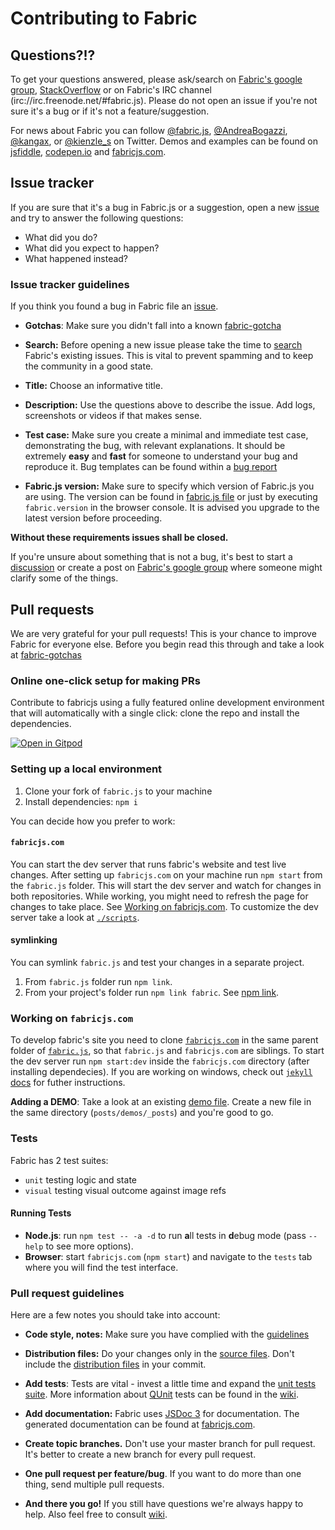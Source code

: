 # Contributing to Fabric

## Questions?!?

To get your questions answered, please ask/search on [Fabric's google group], [StackOverflow] or on Fabric's IRC channel (irc://irc.freenode.net/#fabric.js).
Please do not open an issue if you're not sure it's a bug or if it's not a feature/suggestion.

For news about Fabric you can follow [@fabric.js], [@AndreaBogazzi], [@kangax], or [@kienzle_s] on Twitter.
Demos and examples can be found on [jsfiddle], [codepen.io] and [fabricjs.com].

## Issue tracker

If you are sure that it's a bug in Fabric.js or a suggestion, open a new [issue] and try to answer the following questions:

- What did you do?
- What did you expect to happen?
- What happened instead?

### Issue tracker guidelines

If you think you found a bug in Fabric file an [issue](https://github.com/fabricjs/fabric.js/issues).

- **Gotchas**: Make sure you didn't fall into a known [fabric-gotcha](http://fabricjs.com/fabric-gotchas)

- **Search:** Before opening a new issue please take the time to [search](https://github.com/fabricjs/fabric.js/search?q=&ref=cmdform&type=Issues) Fabric's existing issues. This is vital to prevent spamming and to keep the community in a good state.

- **Title:** Choose an informative title.

- **Description:** Use the questions above to describe the issue. Add logs, screenshots or videos if that makes sense.

- **Test case:** Make sure you create a minimal and immediate test case, demonstrating the bug, with relevant explanations. It should be extremely **easy** and **fast** for someone to understand your bug and reproduce it. Bug templates can be found within a [bug report](https://github.com/fabricjs/fabric.js/issues/new?assignees=&labels=&template=bug_report.md)

- **Fabric.js version:** Make sure to specify which version of Fabric.js you are using. The version can be found in [fabric.js file](https://github.com/fabricjs/fabric.js/blob/master/dist/fabric.js#L5) or just by executing `fabric.version` in the browser console. It is advised you upgrade to the latest version before proceeding.

**Without these requirements issues shall be closed.**

If you're unsure about something that is not a bug, it's best to start a [discussion](https://github.com/fabricjs/fabric.js/discussions) or create a post on [Fabric's google group](groups.google.com/forum/?fromgroups#!forum/fabricjs) where someone might clarify some of the things.

## Pull requests

We are very grateful for your pull requests! This is your chance to improve Fabric for everyone else.
Before you begin read this through and take a look at [fabric-gotchas](http://fabricjs.com/fabric-gotchas)

### Online one-click setup for making PRs

Contribute to fabricjs using a fully featured online development environment that will automatically with a single click: clone the repo and install the dependencies.

[![Open in Gitpod](https://gitpod.io/button/open-in-gitpod.svg)](https://gitpod.io/from-referrer/)

### Setting up a local environment

1. Clone your fork of `fabric.js` to your machine
1. Install dependencies: `npm i`

You can decide how you prefer to work:

#### `fabricjs.com`
You can start the dev server that runs fabric's website and test live changes.
After setting up `fabricjs.com` on your machine run `npm start` from the `fabric.js` folder.
This will start the dev server and watch for changes in both repositories.
While working, you might need to refresh the page for changes to take place.
See [Working on fabricjs.com](#working-on-fabricjscom).
To customize the dev server take a look at [`./scripts`](./scripts).

#### symlinking
You can symlink `fabric.js` and test your changes in a separate project.
1. From `fabric.js` folder run `npm link`.
1. From your project's folder run `npm link fabric`.
See [npm link](https://docs.npmjs.com/cli/v8/commands/npm-link).

### Working on `fabricjs.com`

To develop fabric's site you need to clone [`fabricjs.com`](https://github.com/fabricjs/fabricjs.com) in the same parent folder of [`fabric.js`](https://github.com/fabricjs/fabric.js), so that `fabric.js` and `fabricjs.com` are siblings.
To start the dev server run `npm start:dev` inside the `fabricjs.com` directory (after installing dependecies).
If you are working on windows, check out [`jekyll` docs](https://jekyllrb.com/docs/installation/) for futher instructions.

**Adding a DEMO**:
Take a look at an existing [demo file](https://github.com/fabricjs/fabricjs.com/blob/gh-pages/posts/demos/_posts/2020-2-15-custom-control-render.md).
Create a new file in the same directory (`posts/demos/_posts`) and you're good to go.

### Tests
Fabric has 2 test suites: 
- `unit` testing logic and state
- `visual` testing visual outcome against image refs

#### Running Tests
- **Node.js**: run `npm test -- -a -d` to run **a**ll tests in **d**ebug mode (pass `--help` to see more options).
- **Browser**: start `fabricjs.com` (`npm start`) and navigate to the `tests` tab where you will find the test interface.

### Pull request guidelines

Here are a few notes you should take into account:

- **Code style, notes:** Make sure you have complied with the [guidelines](https://github.com/fabricjs/fabric.js/wiki/How-to-contribute-to-Fabric#code-style-notes)

- **Distribution files:** Do your changes only in the [source files](https://github.com/fabricjs/fabric.js/tree/master/src). Don't include the [distribution files](https://github.com/fabricjs/fabric.js/tree/master/dist) in your commit.

- **Add tests**: Tests are vital - invest a little time and expand the [unit tests suite](https://github.com/fabricjs/fabric.js/tree/master/test/unit). More information about [QUnit](http://qunitjs.com/) tests can be found in the [wiki](https://github.com/fabricjs/fabric.js/wiki/How-to-contribute-to-Fabric#testing-fabric).

- **Add documentation:** Fabric uses [JSDoc 3] for documentation. The generated documentation can be found at [fabricjs.com](http://fabricjs.com/docs).

- **Create topic branches.** Don't use your master branch for pull request. It's better to create a new branch for every pull request.

- **One pull request per feature/bug**. If you want to do more than one thing, send multiple pull requests.

- **And there you go!** If you still have questions we're always happy to help. Also feel free to consult [wiki](https://github.com/fabricjs/fabric.js/wiki/How-to-contribute-to-Fabric).

[Fabric's google group]: https://groups.google.com/forum/#!forum/fabricjs
[stackoverflow]: http://stackoverflow.com/questions/tagged/fabricjs
[@fabric.js]: https://twitter.com/fabricjs
[@AndreaBogazzi]: https://twitter.com/AndreaBogazzi
[@kangax]: https://twitter.com/kangax
[@kienzle_s]: https://twitter.com/kienzle_s
[jsfiddle]: http://jsfiddle.net/user/fabricjs/fiddles
[codepen.io]: http://codepen.io/tag/fabricjs
[fabricjs.com]: http://fabricjs.com/demos
[fabricjs.com/docs]: http://fabricjs.com/docs
[JSDoc 3]: http://usejsdoc.org/
[issue]: https://github.com/fabric/fabric.js/issues
